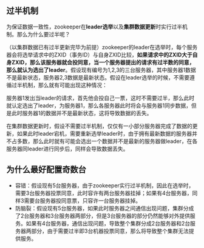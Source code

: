 ## 过半机制

为保证数据一致性，zookeeper在**leader选举**以及**集群数据更新**时实行过半机制。那么为什么要过半呢？

（以集群数据已有过半更新完毕为前提）zookeeper的leader在选举时，每个服务器会将选举请求中的ZXID（事务ID）与自身ZXID比较，**如果请求中的ZXID大于自身ZXID，那么该服务器就会投同意，当一个服务器提出的请求有过半数的同意，那么就认为选出了leader**。假设现有编号为1,2,3的三台服务器，其中服务器1数据不是最新状态，服务器2,3数据是最新状态。假设在leader选举的时候，不需要遵循过半机制，那么就有可能出现这种情况：

服务器1发出当leader的请求，首先他会投自己一票，这时不需要过半，那么此时就认定选出了leader，为服务器1，那么各服务器此时将会与服务器1同步数据，但是此时服务器1的数据并不是最新状态，这将导致数据的丢失。

在集群数据更新时，假设不需要过半机制，仅仅有一小部分服务器完成了数据的更新，如果此时leader宕机，需要重新选举leader时，由于拥有最新数据的服务器并不占多数，那么此时就有可能会选出一个数据并不是最新的服务器做leader，在各服务器同leader进行同步后，同样会导致数据丢失。

## 为什么最好配置奇数台

+ 容错：假设现有5台服务器，由于zookeeper实行过半机制，因此在选举时，需要3台服务器投票同意，此时容许有两台服务器挂掉；如果有4台服务器，同样3需要台服务器投同意票，只容许一台服务器挂掉。
+ 防脑裂：假设现有5台服务器，如果此时服务器之间通信出现问题，集群分成了2台服务器和3台服务器两部分，但是3台服务器的部分仍然能够对外提供服务。如果有4台服务器，通信出现问题，导致整个集群分成2台服务器和2台服务器两部分，由于需要过半即3台机器投票同意，那么将导致整个集群无法提供服务。